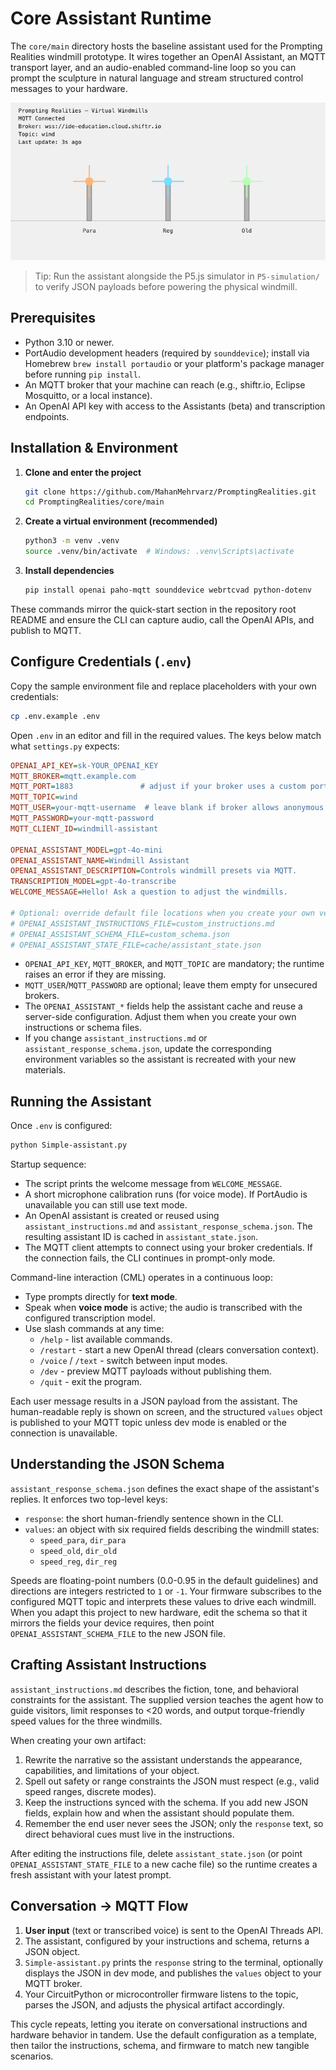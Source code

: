 # Core Assistant Runtime
The `core/main` directory hosts the baseline assistant used for the Prompting Realities windmill prototype. It wires together an OpenAI Assistant, an MQTT transport layer, and an audio-enabled command-line loop so you can prompt the sculpture in natural language and stream structured control messages to your hardware.

![Windmill simulator showing P5.js preview of the windmill prototype](../../docs/assets/windmill-simulation.png?raw=1)

> Tip: Run the assistant alongside the P5.js simulator in `P5-simulation/` to verify JSON payloads before powering the physical windmill.

## Prerequisites
- Python 3.10 or newer.
- PortAudio development headers (required by `sounddevice`); install via Homebrew `brew install portaudio` or your platform's package manager before running `pip install`.
- An MQTT broker that your machine can reach (e.g., shiftr.io, Eclipse Mosquitto, or a local instance).
- An OpenAI API key with access to the Assistants (beta) and transcription endpoints.

## Installation & Environment
1. **Clone and enter the project**
   ```bash
   git clone https://github.com/MahanMehrvarz/PromptingRealities.git
   cd PromptingRealities/core/main
   ```
2. **Create a virtual environment (recommended)**
   ```bash
   python3 -m venv .venv
   source .venv/bin/activate  # Windows: .venv\Scripts\activate
   ```
3. **Install dependencies**
   ```bash
   pip install openai paho-mqtt sounddevice webrtcvad python-dotenv
   ```

These commands mirror the quick-start section in the repository root README and ensure the CLI can capture audio, call the OpenAI APIs, and publish to MQTT.

## Configure Credentials (`.env`)
Copy the sample environment file and replace placeholders with your own credentials:

```bash
cp .env.example .env
```

Open `.env` in an editor and fill in the required values. The keys below match what `settings.py` expects:

```ini
OPENAI_API_KEY=sk-YOUR_OPENAI_KEY
MQTT_BROKER=mqtt.example.com
MQTT_PORT=1883               # adjust if your broker uses a custom port
MQTT_TOPIC=wind
MQTT_USER=your-mqtt-username  # leave blank if broker allows anonymous access
MQTT_PASSWORD=your-mqtt-password
MQTT_CLIENT_ID=windmill-assistant

OPENAI_ASSISTANT_MODEL=gpt-4o-mini
OPENAI_ASSISTANT_NAME=Windmill Assistant
OPENAI_ASSISTANT_DESCRIPTION=Controls windmill presets via MQTT.
TRANSCRIPTION_MODEL=gpt-4o-transcribe
WELCOME_MESSAGE=Hello! Ask a question to adjust the windmills.

# Optional: override default file locations when you create your own versions
# OPENAI_ASSISTANT_INSTRUCTIONS_FILE=custom_instructions.md
# OPENAI_ASSISTANT_SCHEMA_FILE=custom_schema.json
# OPENAI_ASSISTANT_STATE_FILE=cache/assistant_state.json
```

- `OPENAI_API_KEY`, `MQTT_BROKER`, and `MQTT_TOPIC` are mandatory; the runtime raises an error if they are missing.
- `MQTT_USER`/`MQTT_PASSWORD` are optional; leave them empty for unsecured brokers.
- The `OPENAI_ASSISTANT_*` fields help the assistant cache and reuse a server-side configuration. Adjust them when you create your own instructions or schema files.
- If you change `assistant_instructions.md` or `assistant_response_schema.json`, update the corresponding environment variables so the assistant is recreated with your new materials.

## Running the Assistant
Once `.env` is configured:

```bash
python Simple-assistant.py
```

Startup sequence:
- The script prints the welcome message from `WELCOME_MESSAGE`.
- A short microphone calibration runs (for voice mode). If PortAudio is unavailable you can still use text mode.
- An OpenAI assistant is created or reused using `assistant_instructions.md` and `assistant_response_schema.json`. The resulting assistant ID is cached in `assistant_state.json`.
- The MQTT client attempts to connect using your broker credentials. If the connection fails, the CLI continues in prompt-only mode.

Command-line interaction (CML) operates in a continuous loop:
- Type prompts directly for **text mode**.
- Speak when **voice mode** is active; the audio is transcribed with the configured transcription model.
- Use slash commands at any time:
  - `/help` - list available commands.
  - `/restart` - start a new OpenAI thread (clears conversation context).
  - `/voice` / `/text` - switch between input modes.
  - `/dev` - preview MQTT payloads without publishing them.
  - `/quit` - exit the program.

Each user message results in a JSON payload from the assistant. The human-readable reply is shown on screen, and the structured `values` object is published to your MQTT topic unless dev mode is enabled or the connection is unavailable.

## Understanding the JSON Schema
`assistant_response_schema.json` defines the exact shape of the assistant's replies. It enforces two top-level keys:

- `response`: the short human-friendly sentence shown in the CLI.
- `values`: an object with six required fields describing the windmill states:
  - `speed_para`, `dir_para`
  - `speed_old`, `dir_old`
  - `speed_reg`, `dir_reg`

Speeds are floating-point numbers (0.0-0.95 in the default guidelines) and directions are integers restricted to `1` or `-1`. Your firmware subscribes to the configured MQTT topic and interprets these values to drive each windmill. When you adapt this project to new hardware, edit the schema so that it mirrors the fields your device requires, then point `OPENAI_ASSISTANT_SCHEMA_FILE` to the new JSON file.

## Crafting Assistant Instructions
`assistant_instructions.md` describes the fiction, tone, and behavioral constraints for the assistant. The supplied version teaches the agent how to guide visitors, limit responses to <20 words, and output torque-friendly speed values for the three windmills.

When creating your own artifact:
1. Rewrite the narrative so the assistant understands the appearance, capabilities, and limitations of your object.
2. Spell out safety or range constraints the JSON must respect (e.g., valid speed ranges, discrete modes).
3. Keep the instructions synced with the schema. If you add new JSON fields, explain how and when the assistant should populate them.
4. Remember the end user never sees the JSON; only the `response` text, so direct behavioral cues must live in the instructions.

After editing the instructions file, delete `assistant_state.json` (or point `OPENAI_ASSISTANT_STATE_FILE` to a new cache file) so the runtime creates a fresh assistant with your latest prompt.

## Conversation -> MQTT Flow
1. **User input** (text or transcribed voice) is sent to the OpenAI Threads API.
2. The assistant, configured by your instructions and schema, returns a JSON object.
3. `Simple-assistant.py` prints the `response` string to the terminal, optionally displays the JSON in dev mode, and publishes the `values` object to your MQTT broker.
4. Your CircuitPython or microcontroller firmware listens to the topic, parses the JSON, and adjusts the physical artifact accordingly.

This cycle repeats, letting you iterate on conversational instructions and hardware behavior in tandem. Use the default configuration as a template, then tailor the instructions, schema, and firmware to match new tangible scenarios.
